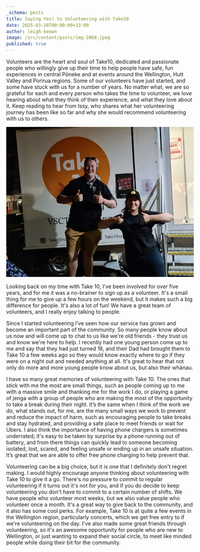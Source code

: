 ```yaml
---
_schema: posts
title: Saying Yes! to Volunteering with Take10
date: 2025-03-20T00:00:00+13:00
author: leigh-keown
image: /src/content/posts/img-2068.jpeg
published: true
---
```

Volunteers are the heart and soul of Take10, dedicated and passionate people who willingly give up their time to help people have safe, fun experiences in central Pōneke and at events around the Wellington, Hutt Valley and Porirua regions. Some of our volunteers have just started, and some have stuck with us for a number of years. No matter what, we are so grateful for each and every person who takes the time to volunteer, we love hearing about what they think of their experience, and what they love about it. Keep reading to hear from Issy, who shares what her volunteering journey has been like so far and why she would recommend volunteering with us to others.

![](/public/img/news/img-20210321-wa0011-002.jpg "Issy &#40;right&#41; and another volunteer, outside the Take 10 space at Homegrown.")

Looking back on my time with Take 10, I've been involved for over five years, and for me it was a no-brainer to sign up as a volunteer. It's a small thing for me to give up a few hours on the weekend, but it makes such a big difference for people. It's also a lot of fun! We have a great team of volunteers, and I really enjoy talking to people.

Since I started volunteering I’ve seen how our service has grown and become an important part of the community. So many people know about us now and will come up to chat to us like we're old friends - they trust us and know we're here to help. I recently had one young person come up to me and say that they had just turned 18, and their Dad had brought them to Take 10 a few weeks ago so they would know exactly where to go if they were on a night out and needed anything at all. It's great to hear that not only do more and more young people know about us, but also their whānau.

I have so many great memories of volunteering with Take 10. The ones that stick with me the most are small things, such as people coming up to me with a massive smile and thanking me for the work I do, or playing a game of jenga with a group of people who are making the most of the opportunity to take a break during their night. It’s the same when I think of the work we do, what stands out, for me, are the many small ways we work to prevent and reduce the impact of harm, such as encouraging people to take breaks and stay hydrated, and providing a safe place to meet friends or wait for Ubers. I also think the importance of having phone chargers is sometimes underrated; it's easy to be taken by surprise by a phone running out of battery, and from there things can quickly lead to someone becoming isolated, lost, scared, and feeling unsafe or ending up in an unsafe situation. It’s great that we are able to offer free phone charging to help prevent that.

Volunteering can be a big choice, but it is one that I definitely don't regret making. I would highly encourage anyone thinking about volunteering with Take 10 to give it a go. There's no pressure to commit to regular volunteering if it turns out it's not for you, and if you do decide to keep volunteering you don't have to commit to a certain number of shifts. We have people who volunteer most weeks, but we also value people who volunteer once a month. It's a great way to give back to the community, and it also has some cool perks. For example, Take 10 is at quite a few events in the Wellington region, particularly concerts, which we get free entry to if we're volunteering on the day. I've also made some great friends through volunteering, so it's an awesome opportunity for people who are new to Wellington, or just wanting to expand their social circle, to meet like minded people while doing their bit for the community.